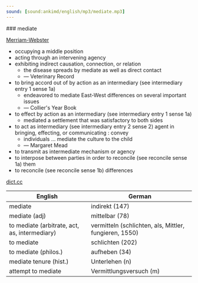 ```yaml
---
sound: [sound:ankimd/english/mp3/mediate.mp3]
---
```


\### mediate

[Merriam-Webster](https://www.merriam-webster.com/dictionary/mediate)

- occupying a middle position
- acting through an intervening agency
- exhibiting indirect causation, connection, or relation
    - the disease spreads by mediate as well as direct contact
    - — Veterinary Record
- to bring accord out of by action as an intermediary (see intermediary entry 1 sense 1a)
    - endeavored to mediate East-West differences on several important issues
    - — Collier's Year Book
- to effect by action as an intermediary (see intermediary entry 1 sense 1a)
    - mediated a settlement that was satisfactory to both sides
- to act as intermediary (see intermediary entry 2 sense 2) agent in bringing, effecting, or communicating : convey
    - individuals … mediate the culture to the child
    - — Margaret Mead
- to transmit as intermediate mechanism or agency
- to interpose between parties in order to reconcile (see reconcile sense 1a) them
- to reconcile (see reconcile sense 1b) differences

[dict.cc](https://www.dict.cc/mediate)

| English        | German       |
| -------------- | ------------ |
| mediate | indirekt (147) |
| mediate (adj) | mittelbar (78) |
| to mediate (arbitrate, act, as, intermediary) | vermitteln (schlichten, als, Mittler, fungieren, 1550) |
| to mediate | schlichten (202) |
| to mediate (philos.) | aufheben (34) |
| mediate tenure (hist.) | Unterlehen (n) |
| attempt to mediate | Vermittlungsversuch (m) |
